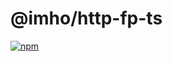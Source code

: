 # @imho/http-fp-ts

[![npm](https://img.shields.io/npm/v/@imho/http-fp-ts)](https://www.npmjs.com/package/@imho/http-fp-ts)
